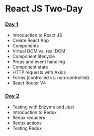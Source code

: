 # React JS Two-Day

### [Day 1](day_1/)

- Introduction to React JS
- Create React App
- Components
- Virtual DOM vs. real DOM
- Component lifecycle
- Props and event handling
- Component state
- HTTP requests with Axios
- Forms (controlled vs. non-controlled)
- React Router V4

### [Day 2](day_2/)

- Testing with Enzyme and Jest
- Introduction to Redux
- Redux reducers
- Redux actions
- Testing Redux